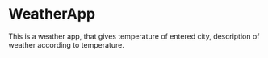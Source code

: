 # WeatherApp
This is a weather app, that gives temperature of entered city, description of weather according to temperature. 
